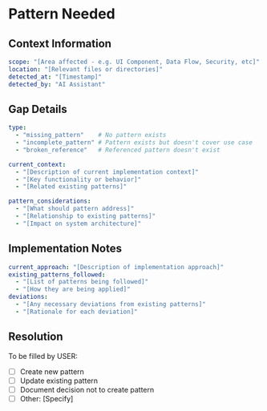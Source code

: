 # Pattern Needed

## Context Information
```yaml
scope: "[Area affected - e.g. UI Component, Data Flow, Security, etc]"
location: "[Relevant files or directories]"
detected_at: "[Timestamp]"
detected_by: "AI Assistant"
```

## Gap Details
```yaml
type: 
  - "missing_pattern"    # No pattern exists
  - "incomplete_pattern" # Pattern exists but doesn't cover use case
  - "broken_reference"   # Referenced pattern doesn't exist

current_context:
  - "[Description of current implementation context]"
  - "[Key functionality or behavior]"
  - "[Related existing patterns]"

pattern_considerations:
  - "[What should pattern address]"
  - "[Relationship to existing patterns]"
  - "[Impact on system architecture]"
```

## Implementation Notes
```yaml
current_approach: "[Description of implementation approach]"
existing_patterns_followed:
  - "[List of patterns being followed]"
  - "[How they are being applied]"
deviations:
  - "[Any necessary deviations from existing patterns]"
  - "[Rationale for each deviation]"
```

## Resolution
To be filled by USER:
- [ ] Create new pattern
- [ ] Update existing pattern
- [ ] Document decision not to create pattern
- [ ] Other: [Specify]
